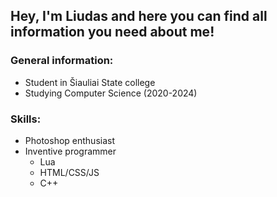 ## Hey, I'm Liudas and here you can find all information you need about me!


### General information:

- Student in Šiauliai State college
- Studying Computer Science (2020-2024)

### Skills:

- Photoshop enthusiast
- Inventive programmer
  - Lua
  - HTML/CSS/JS
  - C++

###
